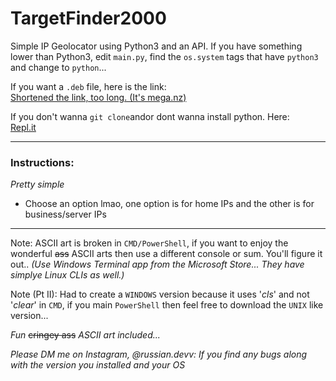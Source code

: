 # TargetFinder2000
Simple IP Geolocator using Python3 and an API.
If you have something lower than Python3, edit `main.py`, find the `os.system` tags that have `python3` and change to `python`...

If you want a `.deb` file, here is the link: \
<a href="https://mega.nz/file/PfgGDZiK#TZ9qjGB_XVyNlr60Xss70-ESiNHGXV3uRRSmKiNqSuI">Shortened the link, too long. (It's mega.nz)</a>

If you don't wanna `git clone`andor dont wanna install python. Here: \
<a href="https://replit.com/@RussianDev/Py-GeoIp-TF2000#home.py">Repl.it</a>

---
### Instructions:
*Pretty simple*

- Choose an option lmao, one option is for home IPs and the other is for business/server IPs

---
Note: ASCII art is broken in `CMD/PowerShell`, if you want to enjoy the wonderful ~~ass~~ ASCII arts then use a different console or sum. You'll figure it out..
*(Use Windows Terminal app from the Microsoft Store... They have simplye Linux CLIs as well.)*

Note (Pt II): Had to create a `WINDOWS` version because it uses '*cls*' and not '*clear*' in `CMD`, if you main `PowerShell` then feel free to download the `UNIX` like version...

*Fun* ~~cringey ass~~ *ASCII art included...*

*Please DM me on Instagram, @russian.devv: If you find any bugs along with the version you installed and your OS*

